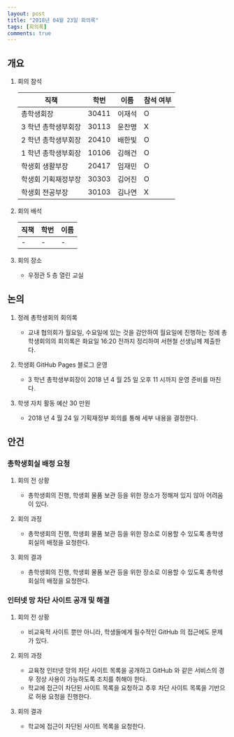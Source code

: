 ```yaml
---
layout: post
title: "2018년 04월 23일 회의록"
tags: [회의록]
comments: true
---
```


## 개요

1.  회의 참석

    | 직책                | 학번  | 이름   | 참석 여부 |
    | ------------------- | ----- | ------ | --------- |
    | 총학생회장          | 30411 | 이재석 | O         |
    | 3 학년 총학생부회장 | 30113 | 윤찬명 | X         |
    | 2 학년 총학생부회장 | 20410 | 배한빛 | O         |
    | 1 학년 총학생부회장 | 10106 | 김해건 | O         |
    | 학생회 생활부장     | 20417 | 임재민 | O         |
    | 학생회 기획재정부장 | 30303 | 김어진 | O         |
    | 학생회 전공부장     | 30103 | 김나연 | X         |

1.  회의 배석

    | 직책 | 학번 | 이름 |
    | ---- | ---- | ---- |
    | -    | -    | -    |

1.  회의 장소

    *   우정관 5 층 열린 교실

## 논의

1.  정례 총학생회의 회의록

    *   교내 협의회가 월요일, 수요일에 있는 것을 감안하여 월요일에 진행하는 정례 총학생회의의 회의록은 화요일 16:20 전까지 정리하여 서현철 선생님께 제출한다.

1.  학생회 GitHub Pages 블로그 운영

    *   3 학년 총학생부회장이 2018 년 4 월 25 일 오후 11 시까지 운영 준비를 마친다.

1.  학생 자치 활동 예산 30 만원

    *   2018 년 4 월 24 일 기획재정부 회의를 통해 세부 내용을 결정한다.

## 안건

### 총학생회실 배정 요청

1.  회의 전 상황

    *   총학생회의 진행, 학생회 물품 보관 등을 위한 장소가 정해져 있지 않아 어려움이 있다.

1.  회의 과정

    *   총학생회의 진행, 학생회 물품 보관 등을 위한 장소로 이용할 수 있도록 총학생회실의 배정을 요청한다.

1.  회의 결과

    *   총학생회의 진행, 학생회 물품 보관 등을 위한 장소로 이용할 수 있도록 총학생회실의 배정을 요청한다.

### 인터넷 망 차단 사이트 공개 및 해결

1.  회의 전 상황

    *   비교육적 사이트 뿐만 아니라, 학생들에게 필수적인 GitHub 의 접근에도 문제가 있다.

1.  회의 과정

    *   교육청 인터넷 망의 차단 사이트 목록을 공개하고 GitHub 와 같은 서비스의 경우 정상 사용이 가능하도록 조치를 취해야 한다.
    *   학교에 접근이 차단된 사이트 목록을 요청하고 추후 차단 사이트 목록을 기반으로 허용 요청을 진행한다.

1.  회의 결과

    *   학교에 접근이 차단된 사이트 목록을 요청한다.